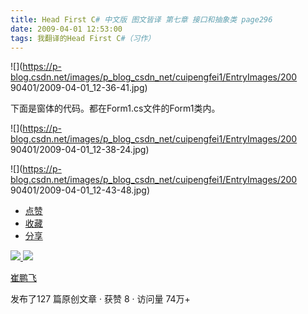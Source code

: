 ```yaml
---
title: Head First C# 中文版 图文皆译 第七章 接口和抽象类 page296
date: 2009-04-01 12:53:00
tags: 我翻译的Head First C#（习作）
---
```

![](https://p-blog.csdn.net/images/p_blog_csdn_net/cuipengfei1/EntryImages/200
90401/2009-04-01_12-36-41.jpg)

下面是窗体的代码。都在Form1.cs文件的Form1类内。

![](https://p-blog.csdn.net/images/p_blog_csdn_net/cuipengfei1/EntryImages/200
90401/2009-04-01_12-38-24.jpg)

![](https://p-blog.csdn.net/images/p_blog_csdn_net/cuipengfei1/EntryImages/200
90401/2009-04-01_12-43-48.jpg)

  * [ 点赞  ](javascript:;)
  * [ 收藏  ](javascript:;)
  * [ 分享 ](javascript:;)

[ ![](https://profile.csdnimg.cn/5/2/5/3_cuipengfei1)
![](https://g.csdnimg.cn/static/user-reg-year/1x/11.png)
](https://blog.csdn.net/cuipengfei1)

[ 崔鹏飞 ](https://blog.csdn.net/cuipengfei1)

发布了127 篇原创文章  ·  获赞 8  ·  访问量 74万+

